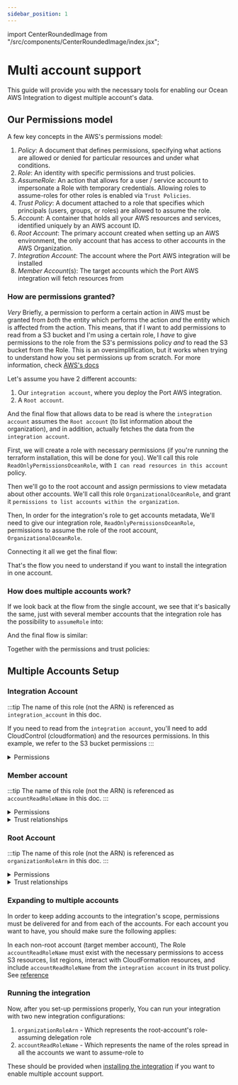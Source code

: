 ```yaml
---
sidebar_position: 1
---
```


import CenterRoundedImage from "/src/components/CenterRoundedImage/index.jsx";

# Multi account support

This guide will provide you with the necessary tools for enabling our Ocean AWS Integration to digest multiple account's data.

## Our Permissions model

A few key concepts in the AWS's permissions model:

1. *Policy*: A document that defines permissions, specifying what actions are allowed or denied for particular resources and under what conditions.
2. *Role*: An identity with specific permissions and trust policies.
3. *AssumeRole*: An action that allows for a user / service account to impersonate a Role with temporary credentials. Allowing roles to assume-roles for other roles is enabled via `Trust Policies`.
4. *Trust Policy*: A document attached to a role that specifies which principals (users, groups, or roles) are allowed to assume the role.
5. *Account*: A container that holds all your AWS resources and services, identified uniquely by an AWS account ID.
6. *Root Account*: The primary account created when setting up an AWS environment, the only account that has access to other accounts in the AWS Organization.
7. *Integration Account*: The account where the Port AWS integration will be installed
8. *Member Account*(s): The target accounts which the Port AWS integration will fetch resources from 

### How are permissions granted?

*Very* Briefly, a permission to perform a certain action in AWS must be granted from *both* the entity which performs the action *and* the entity which is affected from the action. This means, that if I want to add permissions to read from a S3 bucket and I'm using a certain role, I *have* to give permissions to the role from the S3's permissions policy *and* to read the S3 bucket from the Role. This is an oversimplification, but it works when trying to understand how you set permissions up from scratch. For more information, check [AWS's docs](https://docs.aws.amazon.com/IAM/latest/UserGuide/access_policies.html)

Let's assume you have 2 different accounts:

1. Our `integration account`, where you deploy the Port AWS integration.
2. A `Root account`.

<CenterRoundedImage imgSrc='/img/build-your-software-catalog/sync-data-to-catalog/cloud-providers/aws/aws-single-step-1.jpg' />

And the final flow that allows data to be read is where the `integration account` assumes the `Root account` (to list information about the organization), and in addition, actually fetches the data from the `integration account`.

<CenterRoundedImage imgSrc='/img/build-your-software-catalog/sync-data-to-catalog/cloud-providers/aws/aws-single-step-2.jpg' />

First, we will create a role with necessary permissions (if you're running the terraform installation, this will be done for you). We'll call this role `ReadOnlyPermissionsOceanRole`, with `I can read resources in this account` policy.


<CenterRoundedImage imgSrc='/img/build-your-software-catalog/sync-data-to-catalog/cloud-providers/aws/aws-role-step-1.jpg' />

Then we'll go to the root account and assign permissions to view metadata about other accounts. We'll call this role `OrganizationalOceanRole`, and grant it `permissions to list accounts within the organization`.

<CenterRoundedImage imgSrc='/img/build-your-software-catalog/sync-data-to-catalog/cloud-providers/aws/aws-role-step-2.jpg' />

Then, In order for the integration's role to get accounts metadata, We'll need to give our integration role, `ReadOnlyPermissionsOceanRole`, permissions to assume the role of the root account, `OrganizationalOceanRole`.

<CenterRoundedImage imgSrc='/img/build-your-software-catalog/sync-data-to-catalog/cloud-providers/aws/aws-role-step-3.jpg' width='50%' border='1px' />

Connecting it all we get the final flow:

<CenterRoundedImage imgSrc='/img/build-your-software-catalog/sync-data-to-catalog/cloud-providers/aws/aws-single-step-3.jpg' width='50%' border='1px' />

That's the flow you need to understand if you want to install the integration in one account.


### How does multiple accounts work?

If we look back at the flow from the single account, we see that it's basically the same, just with several member accounts that the integration role has the possibility to `assumeRole` into:

<CenterRoundedImage imgSrc='/img/build-your-software-catalog/sync-data-to-catalog/cloud-providers/aws/aws-multi-step-1.jpg' />

And the final flow is similar:

<CenterRoundedImage imgSrc='/img/build-your-software-catalog/sync-data-to-catalog/cloud-providers/aws/aws-multi-step-2.jpg' />

Together with the permissions and trust policies:

<CenterRoundedImage imgSrc='/img/build-your-software-catalog/sync-data-to-catalog/cloud-providers/aws/aws-role-step-4.jpg' />

## Multiple Accounts Setup

### Integration Account

:::tip
The name of this role (not the ARN) is referenced as `integration_account` in this doc.

If you need to read from the `integration account`, you'll need to add CloudControl (cloudformation) and the resources permissions. In this example, we refer to the S3 bucket permissions
:::

<details>
<summary>Permissions</summary>
```json
{
    "Statement": [
        {
            "Sid": "AssumeRolePermissions",
            "Action": "sts:AssumeRole",
            "Effect": "Allow",
            "Resource": [
                "arn:aws:iam::<member_account_id>:role/<role_name>",
                "arn:aws:iam::<root_account_id>:role/<root_account_role_name>"
            ]
        },
        {
            "Sid": "AccountPermissions",
            "Action": "account:ListRegions",
            "Effect": "Allow",
            "Resource": ""
        },
        {
            "Sid": "STSPermissions",
            "Effect": "Allow",
            "Action": [
                "sts:GetCallerIdentity"
            ],
            "Resource": ""
        },
        {
            "Sid": "S3Permissions",
            "Effect": "Allow",
            "Action": [
                "s3:Describe*",
                "s3:List*",
                "s3:Get*"
            ],
            "Resource": ""
        },
        {
            "Sid": "CloudControlAPIPermissions",
            "Effect": "Allow",
            "Action": [
                "cloudformation:GetResource",
                "cloudformation:ListResources"
            ],
            "Resource": ""
        }
    ],
    "Version": "2012-10-17"
}
```
</details>

### Member account

:::tip
The name of this role (not the ARN) is referenced as `accountReadRoleName` in this doc.
:::

<details>
<summary>Permissions</summary>
```
{
    "Version": "2012-10-17",
    "Statement": [
        {
            "Sid": "S3Permissions",
            "Effect": "Allow",
            "Action": [
                "s3:Describe*",
                "s3:List*",
                "s3:Get*"
            ],
            "Resource": ""
        },
        {
            "Sid": "AccountPermissions",
            "Effect": "Allow",
            "Action": [
                "account:ListRegions"
            ],
            "Resource": ""
        },
        {
            "Sid": "CloudControlAPIPermissions",
            "Effect": "Allow",
            "Action": [
                "cloudformation:GetResource",
                "cloudformation:ListResources"
            ],
            "Resource": "*"
        }
    ]
}
```
</details>

<details>
<summary>Trust relationships</summary>
```json
{
    "Version": "2012-10-17",
    "Statement": [
        {
            "Effect": "Allow",
            "Action": "sts:AssumeRole",
            "Resource": "arn:aws:iam::<integration_account>:role/<IntegrationRole>"
        }
    ]
}
```
</details>

### Root Account

:::tip
The name of this role (not the ARN) is referenced as `organizationRoleArn` in this doc.
:::

<details>
<summary>Permissions</summary>
```json
{
    "Version": "2012-10-17",
    "Statement": [
        {
            "Sid": "ListAccountPermissions",
            "Effect": "Allow",
            "Action": [
                "organizations:ListAccounts"
            ],
            "Resource": [
                "*"
            ]
        }
    ]
}
```
</details>

<details>
<summary>Trust relationships</summary>
```json
{
    "Version": "2012-10-17",
    "Statement": [
        {
            "Effect": "Allow",
            "Principal": {
                "AWS": "arn:aws:iam::<integration_account>:role/<IntegrationRole>"
            },
            "Action": "sts:AssumeRole",
        }
    ]
}
```
</details>


### Expanding to multiple accounts

In order to keep adding accounts to the integration's scope, permissions must be delivered for and from each of the accounts.
For each account you want to have, you should make sure the following applies:

In each non-root account (target member account), The Role `accountReadRoleName` must exist with the necessary permissions to access S3 resources, list regions, interact with CloudFormation resources, and include `accountReadRoleName` from the `integration account` in its trust policy. See [reference](#member-account)

### Running the integration

Now, after you set-up permissions properly, You can run your integration with two new integration configurations:

1. `organizationRoleArn` - Which represents the root-account's role-assuming delegation role
2. `accountReadRoleName` - Which represents the name of the roles spread in all the accounts we want to assume-role to

These should be provided when [installing the integration](./installation.md#multiple-account-support) if you want to enable multiple account support.
